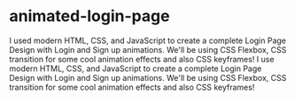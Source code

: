 # animated-login-page
I used modern HTML, CSS, and JavaScript to create a complete Login Page Design with Login and Sign up animations. We'll be using CSS Flexbox, CSS transition for some cool animation effects and also CSS keyframes!
I use modern HTML, CSS, and JavaScript to create a complete Login Page Design with Login and Sign up animations. We'll be using CSS Flexbox, CSS transition for some cool animation effects and also CSS keyframes!
